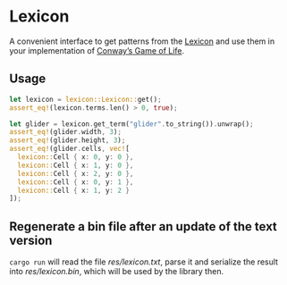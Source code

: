 # Lexicon

A convenient interface to get patterns from the [Lexicon](http://conwaylife.com/ref/lexicon/lex_home.htm) and use them in your implementation of [Conway’s Game of Life](https://en.wikipedia.org/wiki/Conway%27s_Game_of_Life).

## Usage

```rust
let lexicon = lexicon::Lexicon::get();
assert_eq!(lexicon.terms.len() > 0, true);

let glider = lexicon.get_term("glider".to_string()).unwrap();
assert_eq!(glider.width, 3);
assert_eq!(glider.height, 3);
assert_eq!(glider.cells, vec![
  lexicon::Cell { x: 0, y: 0 },
  lexicon::Cell { x: 1, y: 0 },
  lexicon::Cell { x: 2, y: 0 },
  lexicon::Cell { x: 0, y: 1 },
  lexicon::Cell { x: 1, y: 2 }
]);
```

## Regenerate a bin file after an update of the text version

`cargo run` will read the file _res/lexicon.txt_, parse it and serialize the result into _res/lexicon.bin_, which will be used by the library then.
